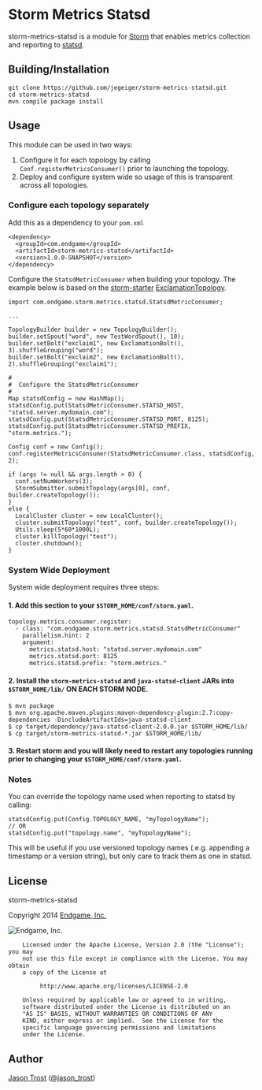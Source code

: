 # Storm Metrics Statsd

storm-metrics-statsd is a module for [Storm](http://storm-project.net/) that enables metrics collection and reporting to [statsd](https://github.com/etsy/statsd/).

## Building/Installation

    git clone https://github.com/jegeiger/storm-metrics-statsd.git
    cd storm-metrics-statsd
    mvn compile package install

## Usage

This module can be used in two ways:

1. Configure it for each topology by calling `Conf.registerMetricsConsumer()` prior to launching the topology.
2. Deploy and configure system wide so usage of this is transparent across all topologies.

### Configure each topology separately

Add this as a dependency to your `pom.xml`

    <dependency>
      <groupId>com.endgame</groupId>
      <artifactId>storm-metrics-statsd</artifactId>
      <version>1.0.0-SNAPSHOT</version>
    </dependency>

Configure the `StatsdMetricConsumer` when building your topology.  The example below is
based on the [storm-starter](https://github.com/nathanmarz/storm-starter) [ExclamationTopology](https://github.com/nathanmarz/storm-starter/blob/master/src/jvm/storm/starter/ExclamationTopology.java).

    import com.endgame.storm.metrics.statsd.StatsdMetricConsumer;

    ...

    TopologyBuilder builder = new TopologyBuilder();
    builder.setSpout("word", new TestWordSpout(), 10);
    builder.setBolt("exclaim1", new ExclamationBolt(), 3).shuffleGrouping("word");
    builder.setBolt("exclaim2", new ExclamationBolt(), 2).shuffleGrouping("exclaim1");
    
    #
    #  Configure the StatsdMetricConsumer
    #
    Map statsdConfig = new HashMap();
    statsdConfig.put(StatsdMetricConsumer.STATSD_HOST, "statsd.server.mydomain.com");
    statsdConfig.put(StatsdMetricConsumer.STATSD_PORT, 8125);
    statsdConfig.put(StatsdMetricConsumer.STATSD_PREFIX, "storm.metrics.");
    
    Config conf = new Config();
    conf.registerMetricsConsumer(StatsdMetricConsumer.class, statsdConfig, 2);
     
    if (args != null && args.length > 0) {
      conf.setNumWorkers(3);
      StormSubmitter.submitTopology(args[0], conf, builder.createTopology());
    }
    else {
      LocalCluster cluster = new LocalCluster();
      cluster.submitTopology("test", conf, builder.createTopology());
      Utils.sleep(5*60*1000L);
      cluster.killTopology("test");
      cluster.shutdown();
    }

### System Wide Deployment

System wide deployment requires three steps:

#### 1. Add this section to your `$STORM_HOME/conf/storm.yaml`.  

    topology.metrics.consumer.register:
      - class: "com.endgame.storm.metrics.statsd.StatsdMetricConsumer"
        parallelism.hint: 2
        argument:
          metrics.statsd.host: "statsd.server.mydomain.com"
          metrics.statsd.port: 8125
          metrics.statsd.prefix: "storm.metrics."

#### 2. Install the `storm-metrics-statsd` and `java-statsd-client` JARs into `$STORM_HOME/lib/` ON EACH STORM NODE.

    $ mvn package
    $ mvn org.apache.maven.plugins:maven-dependency-plugin:2.7:copy-dependencies -DincludeArtifactIds=java-statsd-client
    $ cp target/dependency/java-statsd-client-2.0.0.jar $STORM_HOME/lib/
    $ cp target/storm-metrics-statsd-*.jar $STORM_HOME/lib/

#### 3. Restart storm and you will likely need to restart any topologies running prior to changing your `$STORM_HOME/conf/storm.yaml`.

### Notes

You can override the topology name used when reporting to statsd by calling:

    statsdConfig.put(Config.TOPOLOGY_NAME, "myTopologyName");
    // OR 
    statsdConfig.put("topology.name", "myTopologyName");

This will be useful if you use versioned topology names (.e.g. appending a timestamp or a version string), but only care to track them as one in statsd.    

## License

storm-metrics-statsd
        
Copyright 2014 [Endgame, Inc.](http://www.endgame.com/)

![Endgame, Inc.](http://www.endgame.com/images/logo.svg)
      

        Licensed under the Apache License, Version 2.0 (the "License"); you may
        not use this file except in compliance with the License. You may obtain
        a copy of the License at

             http://www.apache.org/licenses/LICENSE-2.0

        Unless required by applicable law or agreed to in writing,
        software distributed under the License is distributed on an
        "AS IS" BASIS, WITHOUT WARRANTIES OR CONDITIONS OF ANY
        KIND, either express or implied.  See the License for the
        specific language governing permissions and limitations
        under the License.

## Author

[Jason Trost](https://github.com/jt6211/) ([@jason_trost](https://twitter.com/jason_trost))

